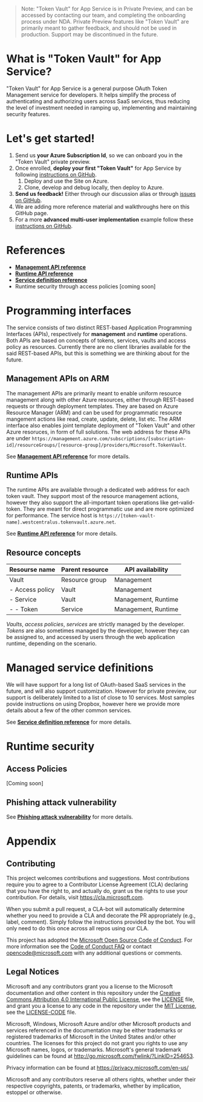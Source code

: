 
> Note: "Token Vault" for App Service is in Private Preview, and can be accessed by contacting our team, and completing the onboarding process under NDA. Private Preview features like "Token Vault" are primarily meant to gather feedback, and should not be used in production. Support may be discontinued in the future.

# What is "Token Vault" for App Service?

"Token Vault" for App Service is a general purpose OAuth Token Management service for developers. It helps simplify the process of authenticating and authorizing users across SaaS services, thus reducing the level of investment needed in ramping up, implementing and maintaining security features.

# Let's get started!

1. Send us **your Azure Subscription Id**, so we can onboard you in the "Token Vault" private preview.
1. Once enrolled, **deploy your first "Token Vault"** for App Service by following [instructions on GitHub](https://github.com/joerob-msft/app-service-msi-tokenvault-dotnet).
    1. Deploy and use the Site on Azure.
    1. Clone, develop and debug locally, then deploy to Azure.
1. **Send us feedback!** Either through our discussion alias or through [issues on GitHub](https://github.com/Azure/azure-tokens/issues).
1. We are adding more reference material and walkthroughs here on this GitHub page.
1. For a more **advanced multi-user implementation** example follow these [instructions on GitHub](https://github.com/joerob-msft/app-service-tokenvault-advanced).

# References

- **[Management API reference](/docs/management-api-reference.md)**
- **[Runtime API reference](/docs/runtime-api-reference.md)**
- **[Service definition reference](/docs/service-definition-reference.md)**
- Runtime security through access policies [coming soon]

# Programming interfaces

The service consists of two distinct REST-based Application Programming Interfaces (APIs), respectively for **management** and **runtime** operations. Both APIs are based on concepts of tokens, services, vaults and access policy as resources. Currently there are no client libraries available for the said REST-based APIs, but this is something we are thinking about for the future.

## Management APIs on ARM

The management APIs are primarily meant to enable uniform resource management along with other Azure resources, either through REST-based requests or through deployment templates. They are based on Azure Resource Manager (ARM) and can be used for programmatic resource mangement actions like read, create, update, delete, list etc. The ARM interface also enables joint template deployment of "Token Vault" and other Azure resoruces, in form of full solutions. The web address for these APIs are under `https://management.azure.com/subscriptions/[subscription-id]/resourceGroups/[resource-group]/providers/Microsoft.TokenVault`.

See **[Management API reference](/docs/management-api-reference.md)** for more details.

## Runtime APIs

The runtime APIs are available through a dedicated web address for each token vault. They support most of the resource management actions, however they also support the all-important token operations like get-valid-token. They are meant for direct programmatic use and are more optimized for performance. The service host is `https://[token-vault-name].westcentralus.tokenvault.azure.net`.

See **[Runtime API reference](/docs/runtime-api-reference.md)** for more details.

## Resource concepts

| Resourse name | Parent resource | API availability |
|---------------|---|--|
| Vault | Resource group | Management |
| - Access policy | Vault | Management |
| - Service | Vault | Management, Runtime |
| - - Token | Service | Management, Runtime |

*Vaults*, *access policies*, *services* are strictly managed by the developer. *Tokens* are also sometimes managed by the developer, however they can be assigned to, and accessed by users through the web application runtime, depending on the scenario.

# Managed service definitions

We will have support for a long list of OAuth-based SaaS services in the future, and will also support customization. However for private preview, our support is deliberately limited to a list of close to 10 services. Most samples povide instructions on using Dropbox, however here we provide more details about a few of the other common services.

See **[Service definition reference](/docs/service-definition-reference.md)** for more details.

# Runtime security

## Access Policies

[Coming soon]

## Phishing attack vulnerability

See **[Phishing attack vulnerability](/docs/phishing-attack-vulnerability.md)** for more details.

# Appendix

## Contributing

This project welcomes contributions and suggestions.  Most contributions require you to agree to a
Contributor License Agreement (CLA) declaring that you have the right to, and actually do, grant us
the rights to use your contribution. For details, visit https://cla.microsoft.com.

When you submit a pull request, a CLA-bot will automatically determine whether you need to provide
a CLA and decorate the PR appropriately (e.g., label, comment). Simply follow the instructions
provided by the bot. You will only need to do this once across all repos using our CLA.

This project has adopted the [Microsoft Open Source Code of Conduct](https://opensource.microsoft.com/codeofconduct/).
For more information see the [Code of Conduct FAQ](https://opensource.microsoft.com/codeofconduct/faq/) or
contact [opencode@microsoft.com](mailto:opencode@microsoft.com) with any additional questions or comments.

## Legal Notices

Microsoft and any contributors grant you a license to the Microsoft documentation and other content
in this repository under the [Creative Commons Attribution 4.0 International Public License](https://creativecommons.org/licenses/by/4.0/legalcode),
see the [LICENSE](LICENSE) file, and grant you a license to any code in the repository under the [MIT License](https://opensource.org/licenses/MIT), see the
[LICENSE-CODE](LICENSE-CODE) file.

Microsoft, Windows, Microsoft Azure and/or other Microsoft products and services referenced in the documentation
may be either trademarks or registered trademarks of Microsoft in the United States and/or other countries.
The licenses for this project do not grant you rights to use any Microsoft names, logos, or trademarks.
Microsoft's general trademark guidelines can be found at http://go.microsoft.com/fwlink/?LinkID=254653.

Privacy information can be found at https://privacy.microsoft.com/en-us/

Microsoft and any contributors reserve all others rights, whether under their respective copyrights, patents,
or trademarks, whether by implication, estoppel or otherwise.
